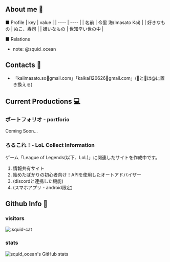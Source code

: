## About me 🦑

■ Profile
|  key  |  value  |
| ---- | ---- |
| 名前 |  今里 海(Imasato Kai) |
| 好きなもの | ぬこ、寿司 |
| 嫌いなもの | 世知辛い世の中 |

■ Relations
- note: @squid_ocean

## Contacts 👀
- 「kaiimasato.so🦑gmail.com」「kaikai120626🐙gmail.com」(🦑と🐙は@に置き換える)

## Current Productions 💻

### ポートフォリオ - portforio
Coming Soon...

### ろるこれ！-   LoL Collect Information

ゲーム「League of Legends(以下、LoL)」に関連したサイトを作成中です。

1. 情報共有サイト
2. 始めたばかりの初心者向け！APIを使用したオートアドバイザー
3. (discordと連携した機能)
4. (スマホアプリ - android限定)


## Github Info 📖

### visitors

  ![:squid-cat](https://count.getloli.com/get/@:squid-cat?theme=rule34)
  
### stats

  ![squid_ocean's GitHub stats](https://github-readme-stats.vercel.app/api?username=squid-cat&show_icons=true&theme=radical)
